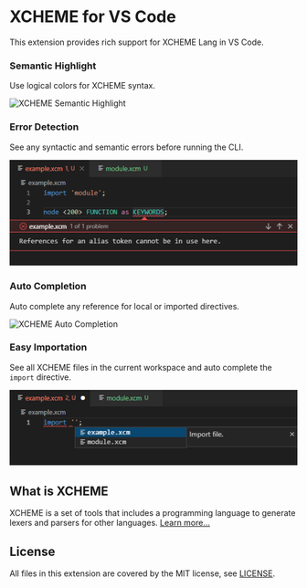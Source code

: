 # XCHEME for VS Code

This extension provides rich support for XCHEME Lang in VS Code.

### Semantic Highlight

Use logical colors for XCHEME syntax.

<img src="https://github.com/balmanth/xcheme/raw/master/extensions/features/media/readme/semantic-highlight.png" alt="XCHEME Semantic Highlight" width="600"/>

### Error Detection

See any syntactic and semantic errors before running the CLI.

<img src="https://github.com/balmanth/xcheme/raw/master/extensions/features/media/readme/error-detection.png" alt="XCHEME Error Detection" width="600"/>

### Auto Completion

Auto complete any reference for local or imported directives.

<img src="https://github.com/balmanth/xcheme/raw/master/extensions/features/media/readme/auto-completion.png" alt="XCHEME Auto Completion" width="600"/>

### Easy Importation

See all XCHEME files in the current workspace and auto complete the `import` directive.

<img src="https://github.com/balmanth/xcheme/raw/master/extensions/features/media/readme/easy-importation.png" alt="XCHEME Import Completion" width="600"/>

## What is XCHEME

XCHEME is a set of tools that includes a programming language to generate lexers and parsers for other languages. [Learn more...](https://github.com/balmanth/xcheme)

## License

All files in this extension are covered by the MIT license, see [LICENSE](./LICENSE).
